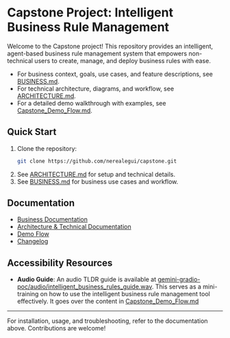 # Capstone Project: Intelligent Business Rule Management

Welcome to the Capstone project! This repository provides an intelligent, agent-based business rule management system that empowers non-technical users to create, manage, and deploy business rules with ease.

- For business context, goals, use cases, and feature descriptions, see [BUSINESS.md](./BUSINESS.md).
- For technical architecture, diagrams, and workflow, see [ARCHITECTURE.md](./ARCHITECTURE.md).
- For a detailed demo walkthrough with examples, see [Capstone_Demo_Flow.md](./Capstone_Demo_Flow.md).

## Quick Start

1. Clone the repository:
    ```bash
    git clone https://github.com/nerealegui/capstone.git
    ```
2. See [ARCHITECTURE.md](./ARCHITECTURE.md) for setup and technical details.
3. See [BUSINESS.md](./BUSINESS.md) for business use cases and workflow.

## Documentation
- [Business Documentation](./BUSINESS.md)
- [Architecture & Technical Documentation](./ARCHITECTURE.md)
- [Demo Flow](./Capstone_Demo_Flow.md)
- [Changelog](./gemini-gradio-poc/docs/CHANGELOG.md)

## Accessibility Resources
- **Audio Guide**: An audio TLDR guide is available at [gemini-gradio-poc/audio/intelligent_business_rules_guide.wav](./gemini-gradio-poc/audio/intelligent_business_rules_guide.wav). This serves as a mini-training on how to use the intelligent business rule management tool effectively. It goes over the content in [Capstone_Demo_Flow.md](https://github.com/nerealegui/capstone/blob/fee758e35c16387e2ca0d3a7cf4c659a1b7761b7/Capstone_Demo_Flow.md)

---

For installation, usage, and troubleshooting, refer to the documentation above. Contributions are welcome!
